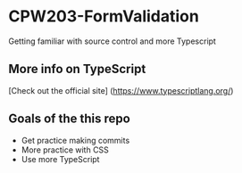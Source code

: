 # CPW203-FormValidation
Getting familiar with source control and more Typescript

## More info on TypeScript
[Check out the official site] (https://www.typescriptlang.org/)

## Goals of the this repo
- Get practice making commits
- More practice with CSS
- Use more TypeScript
